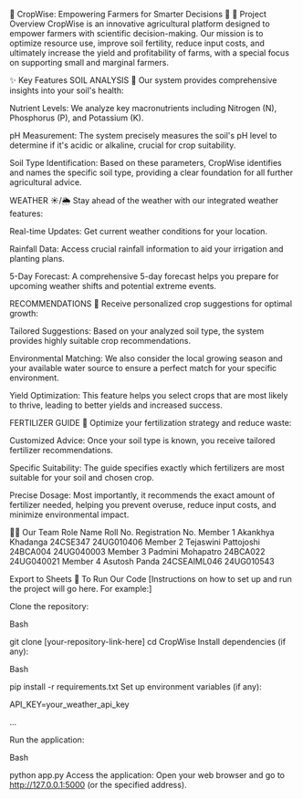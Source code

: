 🌱 CropWise: Empowering Farmers for Smarter Decisions 🚜
🌟 Project Overview
CropWise is an innovative agricultural platform designed to empower farmers with scientific decision-making. Our mission is to optimize resource use, improve soil fertility, reduce input costs, and ultimately increase the yield and profitability of farms, with a special focus on supporting small and marginal farmers.

✨ Key Features
SOIL ANALYSIS 🧪
Our system provides comprehensive insights into your soil's health:

Nutrient Levels: We analyze key macronutrients including Nitrogen (N), Phosphorus (P), and Potassium (K).

pH Measurement: The system precisely measures the soil's pH level to determine if it's acidic or alkaline, crucial for crop suitability.

Soil Type Identification: Based on these parameters, CropWise identifies and names the specific soil type, providing a clear foundation for all further agricultural advice.

WEATHER ☀️/🌦
Stay ahead of the weather with our integrated weather features:

Real-time Updates: Get current weather conditions for your location.

Rainfall Data: Access crucial rainfall information to aid your irrigation and planting plans.

5-Day Forecast: A comprehensive 5-day forecast helps you prepare for upcoming weather shifts and potential extreme events.

RECOMMENDATIONS 🌾
Receive personalized crop suggestions for optimal growth:

Tailored Suggestions: Based on your analyzed soil type, the system provides highly suitable crop recommendations.

Environmental Matching: We also consider the local growing season and your available water source to ensure a perfect match for your specific environment.

Yield Optimization: This feature helps you select crops that are most likely to thrive, leading to better yields and increased success.

FERTILIZER GUIDE 🧴
Optimize your fertilization strategy and reduce waste:

Customized Advice: Once your soil type is known, you receive tailored fertilizer recommendations.

Specific Suitability: The guide specifies exactly which fertilizers are most suitable for your soil and chosen crop.

Precise Dosage: Most importantly, it recommends the exact amount of fertilizer needed, helping you prevent overuse, reduce input costs, and minimize environmental impact.

👨‍💻 Our Team
Role	Name	Roll No.	Registration No.
Member 1	Akankhya Khadanga	24CSE347	24UG010406
Member 2	Tejaswini Pattojoshi	24BCA004	24UG040003
Member 3	Padmini Mohapatro	24BCA022	24UG040021
Member 4	Asutosh Panda	24CSEAIML046	24UG010543

Export to Sheets
🚀 To Run Our Code
[Instructions on how to set up and run the project will go here. For example:]

Clone the repository:

Bash

git clone [your-repository-link-here]
cd CropWise
Install dependencies (if any):

Bash

pip install -r requirements.txt
Set up environment variables (if any):

API_KEY=your_weather_api_key

...

Run the application:

Bash

python app.py
Access the application: Open your web browser and go to http://127.0.0.1:5000 (or the specified address).
